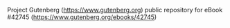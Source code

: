 Project Gutenberg (https://www.gutenberg.org) public repository for eBook #42745 (https://www.gutenberg.org/ebooks/42745)
